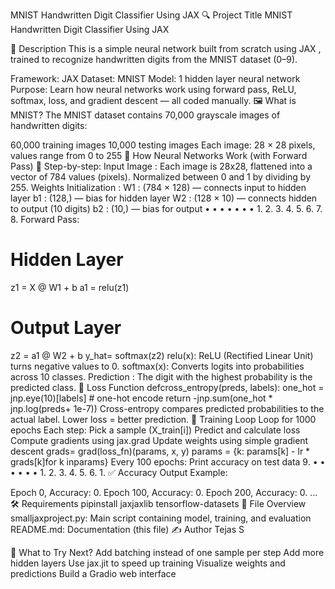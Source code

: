 MNIST Handwritten Digit Classifier Using JAX
🔍 Project Title
MNIST Handwritten Digit Classifier Using JAX

📄 Description
This is a simple neural network built from scratch using JAX , trained to recognize handwritten digits
from the MNIST dataset (0–9).

Framework: JAX
Dataset: MNIST
Model: 1 hidden layer neural network
Purpose: Learn how neural networks work using forward pass, ReLU, softmax, loss, and gradient
descent — all coded manually.
🖼️ What is MNIST?
The MNIST dataset contains 70,000 grayscale images of handwritten digits:

60,000 training images
10,000 testing images
Each image: 28 × 28 pixels, values range from 0 to 255
🧠 How Neural Networks Work (with Forward Pass)
👣 Step-by-step:
Input Image :
Each image is 28x28, flattened into a vector of 784 values (pixels).
Normalized between 0 and 1 by dividing by 255.
Weights Initialization :
W1 : (784 × 128) — connects input to hidden layer
b1 : (128,) — bias for hidden layer
W2 : (128 × 10) — connects hidden to output (10 digits)
b2 : (10,) — bias for output
• • • • • • •
1.
2.
3.
4.
5.
6.
7.
8.
Forward Pass:
# Hidden Layer
z1 = X @ W1 + b
a1 = relu(z1)
# Output Layer
z2 = a1 @ W2 + b
y_hat= softmax(z2)
relu(x): ReLU (Rectified Linear Unit) turns negative values to 0.
softmax(x): Converts logits into probabilities across 10 classes.
Prediction :
The digit with the highest probability is the predicted class.
🧪 Loss Function
defcross_entropy(preds, labels):
one_hot = jnp.eye(10)[labels] # one-hot encode
return -jnp.sum(one_hot * jnp.log(preds+ 1e-7))
Cross-entropy compares predicted probabilities to the actual label.
Lower loss = better prediction.
🔁 Training Loop
Loop for 1000 epochs
Each step:
Pick a sample (X_train[i])
Predict and calculate loss
Compute gradients using jax.grad
Update weights using simple gradient descent
grads= grad(loss_fn)(params, x, y)
params = {k: params[k] - lr * grads[k]for k inparams}
Every 100 epochs: Print accuracy on test data
9.
• • • • • •
1.
2.
3.
4.
5.
6.
1.
✅ Accuracy Output
Example:

Epoch 0, Accuracy: 0.
Epoch 100, Accuracy: 0.
Epoch 200, Accuracy: 0.
...
🛠️ Requirements
pipinstall jaxjaxlib tensorflow-datasets
📁 File Overview
smalljaxproject.py: Main script containing model, training, and evaluation
README.md: Documentation (this file)
✍️ Author
Tejas S

🔮 What to Try Next?
Add batching instead of one sample per step
Add more hidden layers
Use jax.jit to speed up training
Visualize weights and predictions
Build a Gradio web interface
